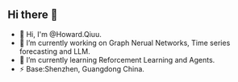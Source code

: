 ## Hi there 👋

- 👋 Hi, I'm @Howard.Qiuu.
- 🔭 I’m currently working on Graph Nerual Networks, Time series forecasting and LLM.
- 🌱 I’m currently learning Reforcement Learning and Agents.
- ⚡ Base:Shenzhen, Guangdong China.
<!--
**HowardQiuu/HowardQiuu** is a ✨ _special_ ✨ repository because its `README.md` (this file) appears on your GitHub profile.

Here are some ideas to get you started:
- 👋 Hi， I'm @Howard.Qiuu.
- 🔭 I’m currently working on Graph Nerual Networks, Time series forecasting and LLM.
- 🌱 I’m currently learning Reforcement Learning and Agents.
- ⚡ Base:Shenzhen, Guangdong China.
-->
